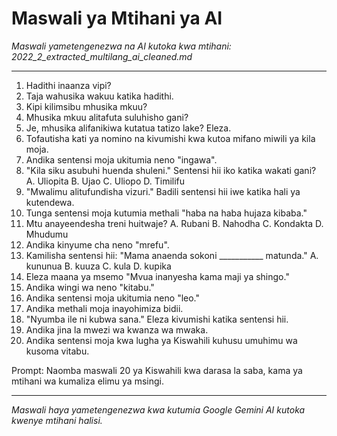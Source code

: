 # Maswali ya Mtihani ya AI
*Maswali yametengenezwa na AI kutoka kwa mtihani: 2022_2_extracted_multilang_ai_cleaned.md*

---

1.  Hadithi inaanza vipi?
2.  Taja wahusika wakuu katika hadithi.
3.  Kipi kilimsibu mhusika mkuu?
4.  Mhusika mkuu alitafuta suluhisho gani?
5.  Je, mhusika alifanikiwa kutatua tatizo lake? Eleza.
6.  Tofautisha kati ya nomino na kivumishi kwa kutoa mifano miwili ya kila moja.
7.  Andika sentensi moja ukitumia neno "ingawa".
8.  "Kila siku asubuhi huenda shuleni." Sentensi hii iko katika wakati gani?
    A. Uliopita
    B. Ujao
    C. Uliopo
    D. Timilifu
9.  "Mwalimu alitufundisha vizuri." Badili sentensi hii iwe katika hali ya kutendewa.
10. Tunga sentensi moja kutumia methali "haba na haba hujaza kibaba."
11. Mtu anayeendesha treni huitwaje?
    A. Rubani
    B. Nahodha
    C. Kondakta
    D. Mhudumu
12. Andika kinyume cha neno "mrefu".
13. Kamilisha sentensi hii: "Mama anaenda sokoni ___________ matunda."
    A. kununua
    B. kuuza
    C. kula
    D. kupika
14. Eleza maana ya msemo "Mvua inanyesha kama maji ya shingo."
15. Andika wingi wa neno "kitabu."
16. Andika sentensi moja ukitumia neno "leo."
17. Andika methali moja inayohimiza bidii.
18.  "Nyumba ile ni kubwa sana." Eleza kivumishi katika sentensi hii.
19.  Andika jina la mwezi wa kwanza wa mwaka.
20. Andika sentensi moja kwa lugha ya Kiswahili kuhusu umuhimu wa kusoma vitabu.

Prompt: Naomba maswali 20 ya Kiswahili kwa darasa la saba, kama ya mtihani wa kumaliza elimu ya msingi.

---
*Maswali haya yametengenezwa kwa kutumia Google Gemini AI kutoka kwenye mtihani halisi.*

